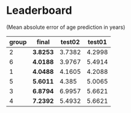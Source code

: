 # Leaderboard

(Mean absolute error of age prediction in years)  

|   group | **final**   |   test02 |   test01 |
|---------|-------------|----------|----------|
|       2 | **3.8253**  |   3.7382 |   4.2998 |
|       6 | **4.0188**  |   3.9767 |   5.4914 |
|       1 | **4.0488**  |   4.1605 |   4.2088 |
|       5 | **5.6011**  |   4.385  |   5.0065 |
|       3 | **6.8794**  |   6.9957 |   5.6621 |
|       4 | **7.2392**  |   5.4932 |   5.6621 |